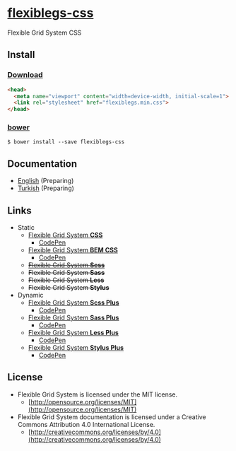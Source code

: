 # [flexiblegs-css](http://flexible.gs)

Flexible Grid System CSS

## Install

### [Download](https://raw.githubusercontent.com/flexiblegs/flexiblegs-css/master/flexiblegs.min.css)
```html
<head>
  <meta name="viewport" content="width=device-width, initial-scale=1">
  <link rel="stylesheet" href="flexiblegs.min.css">
</head>
```

### [bower](http://bower.io)
```
$ bower install --save flexiblegs-css
```

## Documentation
- [English](https://github.com/flexiblegs/flexiblegs-docs/tree/master/en/) (Preparing)
- [Turkish](https://github.com/flexiblegs/flexiblegs-docs/tree/master/tr/) (Preparing)

## Links

- Static
  - [Flexible Grid System **CSS**](https://github.com/flexiblegs/flexiblegs-css)
    - [CodePen](http://codepen.io/dnomak/pen/KwWJpm?editors=100)
  - [Flexible Grid System **BEM CSS**](https://github.com/flexiblegs/flexiblegs-bem-css)
    - [CodePen](http://codepen.io/dnomak/pen/wayPxJ?editors=100)
  - [~~Flexible Grid System **Scss**~~](https://github.com/flexiblegs/flexiblegs-scss)
  - ~~Flexible Grid System **Sass**~~
  - ~~Flexible Grid System **Less**~~
  - ~~Flexible Grid System **Stylus**~~
- Dynamic
  - [Flexible Grid System **Scss Plus**](https://github.com/flexiblegs/flexiblegs-scss-plus)
    - [CodePen](http://codepen.io/dnomak/pen/wBzdzj?editors=110)
  - [Flexible Grid System **Sass Plus**](https://github.com/flexiblegs/flexiblegs-sass-plus)
    - [CodePen](http://codepen.io/dnomak/pen/eNEOvP?editors=110)
  - [Flexible Grid System **Less Plus**](https://github.com/flexiblegs/flexiblegs-less-plus)
    - [CodePen](http://codepen.io/dnomak/pen/yyVXQa?editors=110)
  - [Flexible Grid System **Stylus Plus**](https://github.com/flexiblegs/flexiblegs-stylus-plus)
    - [CodePen](http://codepen.io/dnomak/pen/EaZPYw?editors=110)

## License
- Flexible Grid System is licensed under the MIT license.
  - [http://opensource.org/licenses/MIT](http://opensource.org/licenses/MIT)
- Flexible Grid System documentation is licensed under a Creative Commons Attribution 4.0 International License.
  - [http://creativecommons.org/licenses/by/4.0](http://creativecommons.org/licenses/by/4.0)
